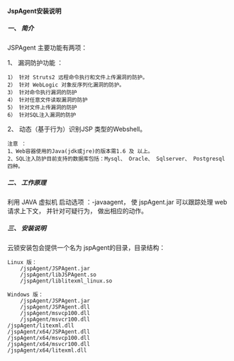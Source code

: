 #### JspAgent安装说明

##### 一、 简介

JSPAgent 主要功能有两项：

1、 漏洞防护功能 ：

```
1） 针对 Struts2 远程命令执行和文件上传漏洞的防护。
2） 针对 WebLogic 对象反序列化漏洞的防护。
3） 针对命令执行漏洞的防护
4） 针对任意文件读取漏洞的防护
5） 针对文件上传漏洞的防护
6） 针对SQL注入漏洞的防护
```

2、 动态（基于行为）识别JSP 类型的Webshell。

```
注意 ： 
1、Web容器使用的Java(jdk或jre)的版本需1.6 及 以上。
2、SQL注入防护目前支持的数据库包括：Mysql、 Oracle、 Sqlserver、 Postgresql 四种。
```
##### 二、 工作原理
利用 JAVA 虚拟机 启动选项 ：-javaagent， 使 jspAgent.jar 可以跟踪处理 web 请求上下文， 并针对可疑行为， 做出相应的动作。
##### 三、 安装说明
云锁安装包会提供一个名为 jspAgent的目录，目录结构：
	
    Linux 版：
        /jspAgent/JSPAgent.jar
        /jspAgent/libJSPAgent.so
        /jspAgent/liblitexml_linux.so
    Windows 版：
        /jspAgent/JSPAgent.jar
        /jspAgent/JSPAgent.dll
        /jspAgent/msvcp100.dll
        /jspAgent/msvcr100.dll
	/jspAgent/litexml.dll
	/jspAgent/x64/JSPAgent.dll
	/jspAgent/x64/msvcp100.dll
	/jspAgent/x64/msvcr100.dll
	/jspAgent/x64/litexml.dll


